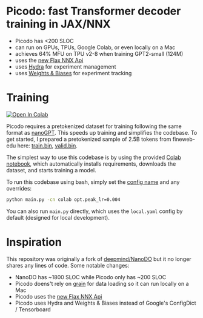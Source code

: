 # Picodo: fast Transformer decoder training in JAX/NNX

- Picodo has <200 SLOC
- can run on GPUs, TPUs, Google Colab, or even locally on a Mac
- achieves 64% MFU on TPU v2-8 when training GPT2-small (124M)
- uses the [new Flax NNX Api](https://flax.readthedocs.io/en/v0.8.3/experimental/nnx/nnx_basics.html)
- uses [Hydra](https://github.com/facebookresearch/hydra) for experiment management
- uses [Weights & Biases](https://github.com/facebookresearch/hydra) for experiment tracking

# Training

[![Open In Colab](https://colab.research.google.com/assets/colab-badge.svg)](https://colab.research.google.com/github/martin-marek/picodo/blob/main/train_colab.ipynb)

Picodo requires a pretokenized dataset for training following the same format as [nanoGPT](https://github.com/karpathy/nanoGPT/tree/master/data/openwebtext). This speeds up training and simplifies the codebase. To get started, I prepared a pretokenized sample of 2.5B tokens from fineweb-edu here: [train.bin](https://pub-e8bbdcbe8f6243b2a9933704a9b1d8bc.r2.dev/datasets/fineweb_edu_gpt2_train.bin), [valid.bin](https://pub-e8bbdcbe8f6243b2a9933704a9b1d8bc.r2.dev/datasets/fineweb_edu_gpt2_val.bin).

The simplest way to use this codebase is by using the provided [Colab notebook](https://colab.research.google.com/github/martin-marek/picodo/blob/main/train_colab.ipynb), which automatically installs requirements, downloads the dataset, and starts training a model.

To run this codebase using bash, simply set the [config name](configs) and any overrides:
```bash
python main.py -cn colab opt.peak_lr=0.004
```

You can also run `main.py` directly, which uses the `local.yaml` config by default (designed for local development).

# Inspiration

This repository was originally a fork of [deepmind/NanoDO](https://github.com/google-deepmind/nanodo) but it no longer shares any lines of code. Some notable changes:
- NanoDO has ~1800 SLOC while Picodo only has ~200 SLOC
- Picodo doens't rely on [grain](https://github.com/google/grain) for data loading so it can run locally on a Mac
- Picodo uses the [new Flax NNX Api](https://flax.readthedocs.io/en/v0.8.3/experimental/nnx/nnx_basics.html)
- Picodo uses Hydra and Weights & Biases instead of Google's ConfigDict / Tensorboard
